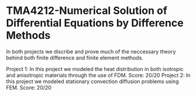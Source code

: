 # TMA4212-Numerical Solution of Differential Equations by Difference Methods

In both projects we discribe and prove much of the neccessary theory behind both finite difference and finite element methods.  

Project 1: In this project we modeled the heat distribution in both isotropic and anisotropic materials through the use of FDM. Score: 20/20
Project 2: In this project we modeled stationary convection diffusion problems using FEM. Score: 20/20
